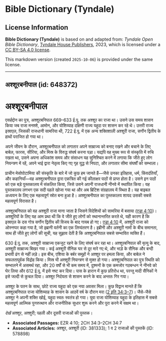 # Bible Dictionary (Tyndale)

## License Information

**Bible Dictionary (Tyndale)** is based on and adapted from: _Tyndale Open Bible Dictionary_, [Tyndale House Publishers](https://tyndaleopenresources.com/), 2023, which is licensed under a [CC BY-SA 4.0 license](https://creativecommons.org/licenses/by-sa/4.0/legalcode.en).

This markdown version (created `2025-10-06`) is provided under the same license.



--------------------------------

## अश्शूरबनीपाल (id: 648372)

अश्शूरबनीपाल
============

एसर्हद्दोन का पुत्र, अश्शूरबनिपाल 669–633 ई.पू. तक अश्शूर का राजा था। उसने उस समय शासन किया जब राजा मनश्शे, आमोन, और योशिय्याह दक्षिणी राज्य यहूदा पर शासन कर रहे थे। उत्तरी राज्य इस्राएल, जिसकी राजधानी सामरिया थी, 722 ई.पू. में एक अन्य शक्तिशाली अश्शूरी राजा, सर्गोन द्वितीय के हाथों पराजित हो गया था।

अपने जीवन के दौरान, अश्शूरबनीपाल को लगातार अपने साम्राज्य को बनाए रखने और बचाने के लिए बाबेल, फारस, सीरिया, और मिस्र के विरुद्ध संघर्ष करना पड़ा। यद्यपि वह मुख्य रूप से संस्कृति में रुचि रखता था, उसने अपना अधिकांश समय और संसाधन यह सुनिश्चित करने में लगाया कि जीते हुए लोग नियन्त्रण में रहें, अपने भाई द्वारा नेतृत्व किए गए गृह युद्ध से निपटा, और लगातार सीमा संघर्षों को सम्भाला।

प्राचीन मेसोपोटामिया की संस्कृति के बारे में जो कुछ हम जानते हैं—जैसे उनका इतिहास, धर्म, किंवदंतियाँ, और कहानियाँ—वह अश्शूरबनीपाल द्वारा एकत्रित की गई कीलाक्षर पाठों से प्राप्त होता है। उसने इन पाठों को एक बड़े पुस्तकालय में संकलित किया, जिसे उसने अपनी राजधानी नीनवे में स्थापित किया। यह पुस्तकालय लगभग एक सदी पहले खोजा गया था और अब ब्रिटिश संग्रहालय में स्थित है। यह बाइबल अध्ययन के लिए एक महत्वपूर्ण स्रोत बना हुआ है। अश्शूरबनीपाल का पुस्तकालय शायद उसकी सबसे महत्वपूर्ण विरासत है।

अश्शूरबनिपाल को वह अश्शूरी राजा माना जाता है जिसने विदेशियों को सामरिया में बसाया ([एज्रा 4:10](https://ref.ly/Ezra4:10))। अश्शूरियों के लिए यह आम प्रथा थी कि वे जीते हुए लोगों को स्थानान्तरित करते थे, यही कारण है कि इस्राएल के दस गोत्र सर्गोन द्वितीय की विजय के बाद गायब हो गए। [एज्रा 4:10](https://ref.ly/Ezra4:10) में, अश्शूरी राजा को ओस्नप्पर कहा गया है, जो इब्रानी वर्तनी का एक लिप्यंतरण है। इब्रीनी और अश्शूरी नामों के बीच समानता, साथ ही जीते हुए लोगों की सूची, यह सुझाव देती है कि अश्शूरबनिपाल सबसे सम्भावित व्यक्ति हैं।

630 ई.पू. तक, अश्शूरी साम्राज्य एकजुट रहने के लिए संघर्ष कर रहा था। अश्शूरबनिपाल की मृत्यु के बाद, अश्शूरी साम्राज्य बिखर गया। कई अश्शूरी सैनिक घर से दूर मारे गए थे, और भाड़े के सैनिक और बन्दी प्रभावी ढंग से नहीं लड़े। इस बीच, एशिया के बर्बर समूहों ने अश्शूर पर हमला किया, और बाबेल ने सफलतापूर्वक विद्रोह किया। मिस्र भी अश्शूरी नियन्त्रण से मुक्त हो गया। अश्शूरबनिपाल का पुत्र स्थिति को सम्भालने में असमर्थ रहा, और 20 वर्षों से भी कम समय में, दुश्मनों के एक कमजोर गठबन्धन ने नीनवे को घेर लिया और 612 ई.पू. में इसे नष्ट कर दिया। पास के हारान में कुछ प्रतिरोध था, परन्तु मादी सैनिकों ने इसे जल्दी से कुचल दिया। अश्शूर निर्दयता से शासन करने के बाद अन्ततः गिर गया।

अश्शूर के पतन के साथ, छोटे राज्य यहूदा को एक नया अवसर मिला। कुछ विद्वान मानते हैं कि अश्शूरबनिपाल राजा योशिय्याह के शासन के आठवें वर्ष के दौरान मरा ([2 इति 34:3–7](https://ref.ly/2Chr34:3-2Chr34:7))। जैसे\-जैसे अश्शूर ने अपनी शक्ति खोई, यहूदा स्वतः स्वतंत्र हो गया। युवा राजा योशिय्याह यहूदा के इतिहास में सबसे महत्वपूर्ण आत्मिक पुनरुत्थान और राजनीतिक सुधार शुरू करने और पूरा करने में सक्षम था।

*देखें* अश्शूर, अश्शुरी; पहली और दूसरी राजाओं की पुस्तक।

* **Associated Passages:** EZR 4:10; 2CH 34:3–2CH 34:7
* **Associated Articles:** अश्शूर, अश्शूरी (ID: 381333); 1 व 2 राजाओं की पुस्तकें (ID: 578898)

